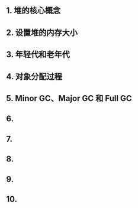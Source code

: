 ## 1. 堆的核心概念























































## 2. 设置堆的内存大小





## 3. 年轻代和老年代



## 4. 对象分配过程



## 5. Minor GC、Major GC 和 Full GC



## 6. 





## 7.



## 8.



## 9.



## 10.
